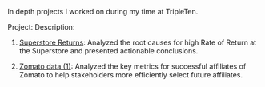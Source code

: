 In depth projects I worked on during my time at TripleTen.

Project:                      Description:

1. [Superstore Returns](url): Analyzed the root causes for high Rate of Return at the Superstore and presented actionable conclusions.

2. [Zomato data (1)](url): Analyzed the key metrics for successful affiliates of Zomato to help stakeholders more efficiently select future affiliates.

